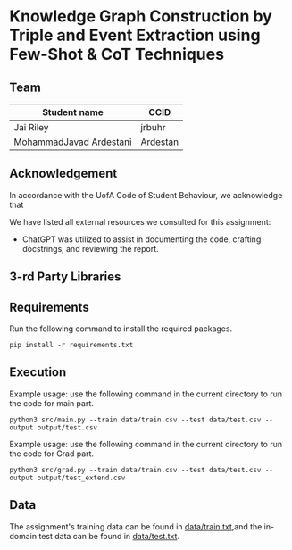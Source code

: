 # Knowledge Graph Construction by Triple and Event Extraction using Few-Shot & CoT Techniques

## Team
| Student name              |     CCID     |
|---------------------------|--------------|
| Jai Riley                 |    jrbuhr    |
| MohammadJavad Ardestani   |   Ardestan   |



## Acknowledgement 
In accordance with the UofA Code of Student Behaviour, we acknowledge that  


We have listed all external resources we consulted for this assignment:
- ChatGPT was utilized to assist in documenting the code, crafting docstrings, and reviewing the report.


## 3-rd Party Libraries


## Requirements
Run the following command to install the required packages.

`pip install -r requirements.txt`


## Execution
Example usage: use the following command in the current directory to run the code for main part.

`python3 src/main.py --train data/train.csv --test data/test.csv --output output/test.csv`

Example usage: use the following command in the current directory to run the code for Grad part.

`python3 src/grad.py --train data/train.csv --test data/test.csv --output output/test_extend.csv`


## Data

The assignment's training data can be found in [data/train.txt](data/train.txt),and the in-domain test data can be found in [data/test.txt](data/test.txt).

